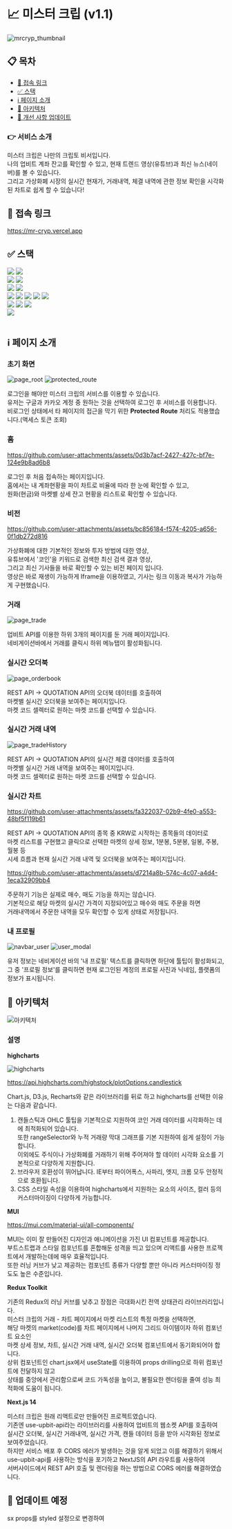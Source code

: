 # 📈 미스터 크립 (v1.1)

![mrcryp_thumbnail](https://github.com/user-attachments/assets/72b35cab-e9e0-4df8-925e-142fd67b381e)

## 📋 목차

- [🔗 접속 링크](#🔗-접속-링크)
- [✅ 스택](#✅-스택)
- [ℹ️ 페이지 소개](#ℹ️-페이지-소개)
- [🧱 아키텍처](#📌-아키텍처)
- [🌱 개선 사항 업데이트](#🌱-개선-사항-업데이트)

### 👉 서비스 소개

미스터 크립은 나만의 크립토 비서입니다.<br/>
나의 업비트 계좌 잔고를 확인할 수 있고, 현재 트렌드 영상(유튜브)과 최신 뉴스(네이버)를 볼 수 있습니다.<br/> 
그리고 가상화폐 시장의 실시간 현재가, 거래내역, 체결 내역에 관한 정보 확인을 시각화된 차트로 쉽게 할 수 있습니다!<br/>

## 🔗 접속 링크
https://mr-cryp.vercel.app

## ✅ 스택
<div>
    <img src="https://img.shields.io/badge/Next.js-000000?style=flat-square&logo=next.js&logoColor=white">
    <img src="https://img.shields.io/badge/React.js-61DAFB?style=flat-square&logo=react&logoColor=black">
</div>
<div>
    <img src="https://img.shields.io/badge/React Query-FF4154?style=flat-square&logo=reactquery&logoColor=white">
    <img src="https://img.shields.io/badge/Redux Toolkit-764ABC?style=flat-square&logo=redux&logoColor=white">
</div>
<div>
    <img src="https://img.shields.io/badge/MUI-007FFF?style=flat-square&logo=mui&logoColor=white">
    <img src="https://img.shields.io/badge/highcharts-68BC71?style=flat-square&logo=highcharts&logoColor=white">
</div>
<div>
    <img src="https://img.shields.io/badge/Upbit API-0052CC?style=flat-square&logo=upbit&logoColor=white">
    <img src="https://img.shields.io/badge/Youtube API-FF0000?style=flat-square&logo=youtube&logoColor=white">
    <img src="https://img.shields.io/badge/Naver API-03C75A?style=flat-square&logo=naver&logoColor=white">
    <img src="https://img.shields.io/badge/Kakao Oauth-FFCD00?style=flat-square&logo=kakao&logoColor=white">
    <img src="https://img.shields.io/badge/Google Oauth-4285F4?style=flat-square&logo=google&logoColor=white">
</div>
<div>
    <img src="https://img.shields.io/badge/axios-5A29E4?style=flat-square&logo=axios&logoColor=white">
    <img src="https://img.shields.io/badge/ESLint-4B32C3?style=flat-square&logo=eslint&logoColor=white">
    <img src="https://img.shields.io/badge/Prettier-F7B93E?style=flat-square&logo=prettier&logoColor=black">
</div>
<div>
    <img src="https://img.shields.io/badge/Vercel-000000?style=flat-square&logo=vercel&logoColor=white">
</div><br/>

## ℹ️ 페이지 소개
### 초기 화면

![page_root](https://github.com/user-attachments/assets/aca74e2f-8b45-4c92-ac3c-4d8537e5bfa6)
![protected_route](https://github.com/user-attachments/assets/764a9bb2-83a2-433a-847d-400271981631)

로그인을 해야만 미스터 크립의 서비스를 이용할 수 있습니다.<br>
유저는 구글과 카카오 계정 중 원하는 것을 선택하여 로그인 후 서비스를 이용합니다.<br>
비로그인 상태에서 타 페이지의 접근을 막기 위한 **Protected Route** 처리도 적용했습니다.(액세스 토큰 조회)<br>

### 홈

https://github.com/user-attachments/assets/0d3b7acf-2427-427c-bf7e-124e9b8ad6b8

로그인 후 처음 접속하는 페이지입니다.<br>
홈에서는 내 계좌현황을 파이 차트로 비율에 따라 한 눈에 확인할 수 있고,<br>
원화(현금)와 마켓별 상세 잔고 현황을 리스트로 확인할 수 있습니다.<br>

### 비전

https://github.com/user-attachments/assets/bc856184-f574-4205-a656-0f1db272d816

가상화폐에 대한 기본적인 정보와 투자 방법에 대한 영상,<br>
유튜브에서 '코인'을 키워드로 검색한 최신 검색 결과 영상,<br>
그리고 최신 기사들을 바로 확인할 수 있는 비전 페이지 입니다.<br>
영상은 바로 재생이 가능하게 Iframe을 이용하였고, 기사는 링크 이동과 복사가 가능하게 구현했습니다.<br>

### 거래

![page_trade](https://github.com/user-attachments/assets/d74b510b-5184-41a9-bb4c-16741445879a)

업비트 API를 이용한 하위 3개의 페이지를 둔 거래 페이지입니다.<br>
네비게이션바에서 거래를 클릭시 하위 메뉴탭이 활성화됩니다.<br>

### 실시간 오더북

![page_orderbook](https://github.com/user-attachments/assets/73b6e51d-3d15-4419-b3d1-b9465d37f76e)

REST API -> QUOTATION API의 오더북 데이터를 호출하여<br>
마켓별 실시간 오더북을 보여주는 페이지입니다.<br>
마켓 코드 셀렉터로 원하는 마켓 코드를 선택할 수 있습니다.<br>

### 실시간 거래 내역

![page_tradeHistory](https://github.com/user-attachments/assets/e8cee1ad-8c8b-47c7-ba0e-7aecf2aceab2)

REST API -> QUOTATION API의 실시간 체결 데이터를 호출하여<br>
마켓별 실시간 거래 내역을 보여주는 페이지입니다.<br>
마켓 코드 셀렉터로 원하는 마켓 코드를 선택할 수 있습니다.<br>

### 실시간 차트

https://github.com/user-attachments/assets/fa322037-02b9-4fe0-a553-48bf5f119b61

REST API -> QUOTATION API의 종목 중 KRW로 시작하는 종목들의 데이터로<br>
마켓 리스트를 구현했고 클릭으로 선택한 마켓의 상세 정보, 1분봉, 5분봉, 일봉, 주봉, 월봉 등<br>
시세 흐름과 현재 실시간 거래 내역 및 오더북을 보여주는 페이지입니다.<br>

https://github.com/user-attachments/assets/d7214a8b-574c-4c07-a4d4-1eca32909bb4

주문하기 기능은 실제로 매수, 매도 기능을 하지는 않습니다.<br>
기본적으로 해당 마켓의 실시간 가격이 지정되어있고 매수와 매도 주문을 하면<br>
거래내역에서 주문한 내역을 모두 확인할 수 있게 상태로 저장됩니다.<br>

### 내 프로필

![navbar_user](https://github.com/user-attachments/assets/3dc09d5e-2edc-47bc-9db1-306f40781ec1)
![user_modal](https://github.com/user-attachments/assets/02389c4c-8067-4c48-819c-cf58cc57d60f)

유저 정보는 네비게이션 바의 '내 프로필' 텍스트를 클릭하면 하단에 툴팁이 활성화되고,<br>
그 중 '프로필 정보'를 클릭하면 현재 로그인된 계정의 프로필 사진과 닉네임, 플랫폼의 정보가 표시됩니다.<br>

## 🧱 아키텍처

![아키텍처](https://github.com/user-attachments/assets/d0bb7db8-3d71-4eb5-9401-d5c7a122f368)

### 설명

**highcharts**

![highcharts](https://github.com/user-attachments/assets/078744cc-479d-44e3-bbdd-b9ae97606912)

https://api.highcharts.com/highstock/plotOptions.candlestick

Chart.js, D3.js, Recharts와 같은 라이브러리를 뒤로 하고 highcharts를 선택한 이유는 다음과 같습니다.<br>

1. 캔들스틱과 OHLC 툴팁을 기본적으로 지원하여 코인 거래 데이터를 시각화하는 데에 최적화되어 있습니다.<br>
    또한 rangeSelector와 누적 거래량 막대 그래프를 기본 지원하여 쉽게 설정이 가능합니다.<br>
    이외에도 주식이나 가상화폐를 거래하기 위해 주어져야 할 데이터 시각화 요소를 기본적으로 다양하게 지원합니다.
2. 브라우저 호환성이 뛰어납니다. IE부터 파이어폭스, 사파리, 엣지, 크롬 모두 안정적으로 호환됩니다.
3. CSS 스타일 속성을 이용하여 highcharts에서 지원하는 요소의 사이즈, 컬러 등의 커스터마이징이 다양하게 가능합니다.

**MUI**

https://mui.com/material-ui/all-components/

MUI는 이미 잘 만들어진 디자인과 애니메이션을 가진 UI 컴포넌트를 제공합니다.<br> 
부트스트랩과 스타일 컴포넌트를 혼합해둔 성격을 띄고 있으며 리액트를 사용한 프로젝트에서 개발하는데에 매우 효율적입니다.<br>
또한 러닝 커브가 낮고 제공하는 컴포넌트 종류가 다양할 뿐만 아니라 커스터마이징 정도도 높은 수준입니다.<br>

**Redux Toolkit**

기존의 Redux의 러닝 커브를 낮추고 장점은 극대화시킨 전역 상태관리 라이브러리입니다.<br>
미스터 크립의 거래 - 차트 페이지에서 마켓 리스트의 특정 마켓을 선택하면,<br>
해당 마켓의 market(code)를 차트 페이지에서 나머지 그리드 아이템이자 하위 컴포넌트 요소인 <br>
마켓 상세 정보, 차트, 실시간 거래 내역, 실시간 오더북 컴포넌트에서 동기화되어야 합니다.<br>
상위 컴포넌트인 chart.jsx에서 useState를 이용하여 props drilling으로 하위 컴포넌트에 전달하지 않고<br>
상태를 중앙에서 관리함으로써 코드 가독성을 높이고, 불필요한 렌더링을 줄여 성능 최적화에 도움이 됩니다.<br>

**Next.js 14**

미스터 크립은 원래 리액트로만 만들어진 프로젝트였습니다.<br>
기존엔 use-upbit-api라는 라이브러리를 사용하여 업비트의 웹소켓 API를 호출하여<br>
실시간 오더북, 실시간 거래내역, 실시간 가격, 캔들 데이터 등을 받아 시각화된 정보로 보여주었습니다.<br>
하지만 서비스 배포 후 CORS 에러가 발생하는 것을 알게 되었고 이를 해결하기 위해서 <br>
use-upbit-api를 사용하는 방식을 포기하고 NextJS의 API 라우트를 사용하여<br>
서버사이드에서 REST API 호출 및 렌더링을 하는 방법으로 CORS 에러를 해결하였습니다.<br>

## 🌱 업데이트 예정

sx props를 styled 설정으로 변경하여 